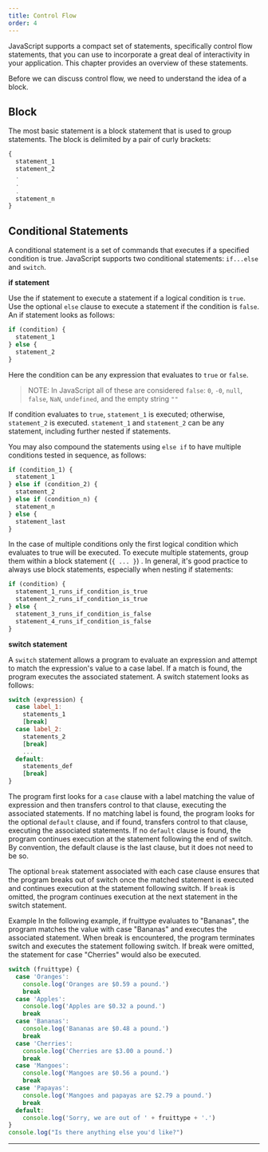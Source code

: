 ```yaml
---
title: Control Flow
order: 4
---
```


JavaScript supports a compact set of statements, specifically control flow
statements, that you can use to incorporate a great deal of interactivity in
your application. This chapter provides an overview of these statements.

Before we can discuss control flow, we need to understand the idea of a block.

## Block

The most basic statement is a block statement that is used to group statements.
The block is delimited by a pair of curly brackets:

```javascript
{
  statement_1
  statement_2
  .
  .
  .
  statement_n
}
```

## Conditional Statements

A conditional statement is a set of commands that executes if a specified
condition is true. JavaScript supports two conditional statements: `if...else`
and `switch`.

**if statement**

Use the if statement to execute a statement if a logical condition is `true`.
Use the optional `else` clause to execute a statement if the condition is
`false`. An if statement looks as follows:

```javascript
if (condition) {
  statement_1
} else {
  statement_2
}
```

Here the condition can be any expression that evaluates to `true` or `false`.

> NOTE: In JavaScript all of these are considered `false`: `0`, `-0`, `null`,
> `false`, `NaN`, `undefined`, and the empty string `""`

If condition evaluates to `true`, `statement_1` is executed; otherwise,
`statement_2` is executed. `statement_1` and `statement_2` can be any statement,
including further nested if statements.

You may also compound the statements using `else if` to have multiple conditions
tested in sequence, as follows:

```javascript
if (condition_1) {
  statement_1
} else if (condition_2) {
  statement_2
} else if (condition_n) {
  statement_n
} else {
  statement_last
}
```

In the case of multiple conditions only the first logical condition which
evaluates to true will be executed. To execute multiple statements, group them
within a block statement (`{ ... }`) . In general, it's good practice to always
use block statements, especially when nesting if statements:

```javascript
if (condition) {
  statement_1_runs_if_condition_is_true
  statement_2_runs_if_condition_is_true
} else {
  statement_3_runs_if_condition_is_false
  statement_4_runs_if_condition_is_false
}
```

**switch statement**

A `switch` statement allows a program to evaluate an expression and attempt to
match the expression's value to a case label. If a match is found, the program
executes the associated statement. A switch statement looks as follows:

```javascript
switch (expression) {
  case label_1:
    statements_1
    [break]
  case label_2:
    statements_2
    [break]
    ...
  default:
    statements_def
    [break]
}
```

The program first looks for a `case` clause with a label matching the value of
expression and then transfers control to that clause, executing the associated
statements. If no matching label is found, the program looks for the optional
`default` clause, and if found, transfers control to that clause, executing the
associated statements. If no `default` clause is found, the program continues
execution at the statement following the end of switch. By convention, the
default clause is the last clause, but it does not need to be so.

The optional `break` statement associated with each case clause ensures that the
program breaks out of switch once the matched statement is executed and
continues execution at the statement following switch. If `break` is omitted,
the program continues execution at the next statement in the switch statement.

Example In the following example, if fruittype evaluates to "Bananas", the
program matches the value with case "Bananas" and executes the associated
statement. When break is encountered, the program terminates switch and executes
the statement following switch. If break were omitted, the statement for case
"Cherries" would also be executed.

```javascript
switch (fruittype) {
  case 'Oranges':
    console.log('Oranges are $0.59 a pound.')
    break
  case 'Apples':
    console.log('Apples are $0.32 a pound.')
    break
  case 'Bananas':
    console.log('Bananas are $0.48 a pound.')
    break
  case 'Cherries':
    console.log('Cherries are $3.00 a pound.')
    break
  case 'Mangoes':
    console.log('Mangoes are $0.56 a pound.')
    break
  case 'Papayas':
    console.log('Mangoes and papayas are $2.79 a pound.')
    break
  default:
    console.log('Sorry, we are out of ' + fruittype + '.')
}
console.log("Is there anything else you'd like?")
```

---
